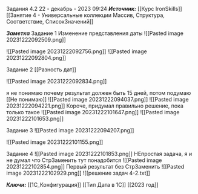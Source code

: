 
Задания 4.2
 22 - декабрь - 2023  09:24 
***Источник:***  [[Курс IronSkills]] [[Занятие 4 - Универсальные коллекции Массив, Структура, Соответствие, СписокЗначений]]

***Заметка*** 
Задание 1
Изменение представления даты
![[Pasted image 20231222092509.png]]


![[Pasted image 20231222092756.png]]
![[Pasted image 20231222092804.png]]

Задание 2 
[[Разность дат]]

![[Pasted image 20231222092834.png]]


я не понимаю почему результат должен быть 15 дней, потом подумаю  [[Не понимаю]]
![[Pasted image 20231222094037.png]]
![[Pasted image 20231222094221.png]]
Короче, придумал правильно решение, пока только такое
![[Pasted image 20231222101647.png]]
![[Pasted image 20231222101653.png]]

Задание 3 
![[Pasted image 20231222094207.png]]

![[Pasted image 20231222101155.png]]

Задание 4
![[Pasted image 20231222101853.png]]
НЕпростая задача, я и не думал что СтрЗаменить тут понадобится 
![[Pasted image 20231222102854.png]]
Первый результат без СтрЗаменить 
![[Pasted image 20231222102929.png]]
![[решение задач 4-2.txt]]

***Ключи:*** [[1С_Конфигурация]] [[Тип Дата в 1С]] [[2023 год]]